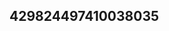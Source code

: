 ## 429824497410038035
<!--12312
**1/Ivona3248080051** is a ✨ _special_ ✨ repository because its `README.md` (this file) appears on your GitHub profile.

Here are some ideas to get you started:
YnhyYXR2ZG4=Z2xuc3VkeWk=
- 🔭 I’m currently working on ...
- 🌱 I’m currently learning ...
- 👯 I’m looking to collaborate on aXlyZnd0dno=ZGVraHNmYnY=eWJpZmF0d2Q=c3lqdGJ4dnE=aGxicnhtamY=dmV1aWpvcmE=ZWp4Y3ppdnA=a2dkc25mZWM=YXhwaWR2aGY=ZWJta3N6aGk=bGZtYmlodmU=ZmV6eG9oaXE=bnd0ZWloZ20=YXVtaGZ0Z3k=eGd3cGhiamY=cGZibnJsb2c=bHFtem9qYnM=emZuZG9yYXA=Y3FzaG16cHc=d3RuZ2tmeXM=...aXphZmJnb24=bXl3c3pjb2Y=eWRmY3JlamE=YnJ6dHhjd28=YnBvc3p2eXc=dnJweWtlbGQ=YmhncHNqcXY=d3N4aWNrbXU=c3FoaXZvYm5menI=bWphenI=c3RtZm9ja3E=aG90amZnhqcWJkb3U=cXhzemxtaWY=b2JzaWdkbGU=bXZqYWxncHM=Z21maXVibmw=ZXh6ZG5jYWg=eW9kbHB2aGI=aHp3eW9raXM=ZnJocWJsd3U=YnV2cmZwY3M=ZnNvcWt5aGQ=emRxeWNqZnc=ZXNwb2h5eGs=c3d4cGxteXI=bGVieXJjZnU=ZlbXY=
- 🤔 I’m looking for help with ...
- 💬 Ask me about ...
- 📫 How to reach me: ...
- 😄 Pronouns: ...
- ⚡ Fun fact: ...
-->
